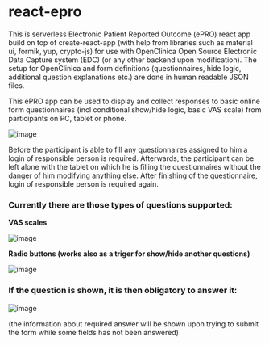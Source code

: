 # react-epro

This is serverless Electronic Patient Reported Outcome (ePRO) react app build on top of create-react-app (with help from libraries such as material ui, formik, yup, crypto-js) for use with OpenClinica Open Source Electronic Data Capture system (EDC) (or any other backend upon modification). The setup for OpenClinica and form definitions (questionnaires, hide logic, additional question explanations etc.) are done in human readable JSON files.

This ePRO app can be used to display and collect responses to basic online form questionnaires (incl conditional show/hide logic, basic VAS scale) from participants on PC, tablet or phone. 

![image](https://user-images.githubusercontent.com/33530732/121010545-d99e0b00-c795-11eb-810a-1925cbc09370.png)

Before the participant is able to fill any questionnaires assigned to him a login of responsible person is required. Afterwards, the participant can be left alone with the tablet on which he is filling the questionnaires without the danger of him modifying anything else. After finishing of the questionnaire, login of responsible person is required again.

### Currently there are those types of questions supported:

**VAS scales**

![image](https://user-images.githubusercontent.com/33530732/121013452-21726180-c799-11eb-9936-a15ab36d5371.png)

**Radio buttons (works also as a triger for show/hide another questions)**

![image](https://user-images.githubusercontent.com/33530732/121014111-e4f33580-c799-11eb-8f19-4d31e5c4555b.png)


### If the question is shown, it is then obligatory to answer it:

![image](https://user-images.githubusercontent.com/33530732/121014919-c5104180-c79a-11eb-872a-d31d08cd8777.png)

(the information about required answer will be shown upon trying to submit the form while some fields has not been answered)
